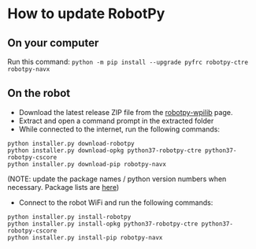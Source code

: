 # How to update RobotPy

## On your computer

Run this command: `python -m pip install --upgrade pyfrc robotpy-ctre robotpy-navx`

## On the robot

- Download the latest release ZIP file from the [robotpy-wpilib](https://github.com/robotpy/robotpy-wpilib/releases) page.
- Extract and open a command prompt in the extracted folder
- While connected to the internet, run the following commands:

```
python installer.py download-robotpy
python installer.py download-opkg python37-robotpy-ctre python37-robotpy-cscore
python installer.py download-pip robotpy-navx
```

(NOTE: update the package names / python version numbers when necessary. Package lists are [here](https://www.tortall.net/~robotpy/feeds/))

- Connect to the robot WiFi and run the following commands:

```
python installer.py install-robotpy
python installer.py install-opkg python37-robotpy-ctre python37-robotpy-cscore
python installer.py install-pip robotpy-navx
```
